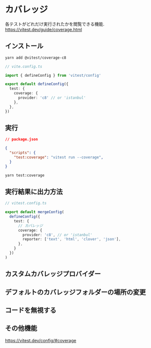 # カバレッジ

各テストがどれだけ実行されたかを閲覧できる機能.
https://vitest.dev/guide/coverage.html

## インストール

```bash
yarn add @vitest/coverage-c8
```

```ts
// vite.config.ts

import { defineConfig } from 'vitest/config'

export default defineConfig({
  test: {
    coverage: {
      provider: 'c8' // or 'istanbul'
    },
  },
})
```


## 実行

```json
// package.json

{
  "scripts": {
    "test:coverage": "vitest run --coverage",
  }
}
```

```bash
yarn test:coverage
```

## 実行結果に出力方法

```ts
// vitest.config.ts

export default mergeConfig(
  defineConfig({
    test: {
      // カバレッジ
      coverage: {
        provider: 'c8', // or 'istanbul'
        reporter: ['text', 'html', 'clover', 'json'],
      },
    }
  })
)
```

## カスタムカバレッジプロバイダー
## デフォルトのカバレッジフォルダーの場所の変更
## コードを無視する

## その他機能

https://vitest.dev/config/#coverage